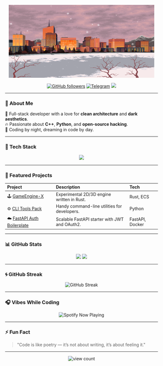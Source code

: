 <!-- Header banner -->
<p align="center">
  <img src="./assets/profile.gif" width="480" height="240"/>
</p>

<p align="center">
  <a href="https://github.com/AkitaDev"><img src="https://img.shields.io/github/followers/AkitaDev?label=Follow&style=social" alt="GitHub followers"></a>
  <a href="https://t.me/AkitaSX"><img src="https://img.shields.io/badge/Telegram-@AkitaSX-blue?logo=telegram" alt="Telegram"></a>
  <a href="mailto:blacksouls@gmail.com"><img src="https://img.shields.io/badge/Email-you@example.com-red?logo=gmail"></a>
</p>

---

### 💫 About Me

🧠 Full-stack developer with a love for **clean architecture** and **dark aesthetics**.  
🔥 Passionate about **C++**, **Python**, and **open-source hacking**.  
🌙 Coding by night, dreaming in code by day.

---

### 🧰 Tech Stack

<p align="center">
  <img src="https://skillicons.dev/icons?i=rust,python,typescript,react,nodejs,fastapi,postgres,docker,linux,git,vscode" />
</p>

---

### 🚀 Featured Projects

| Project | Description | Tech |
|:--|:--|:--|
| 🕹️ [GameEngine-X](https://github.com/AkitaDev/GameEngine-X) | Experimental 2D/3D engine written in Rust. | Rust, ECS |
| ⚙️ [CLI Tools Pack](https://github.com/AkitaDev/cli-tools) | Handy command-line utilities for developers. | Python |
| ☁️ [FastAPI Auth Boilerplate](https://github.com/AkitaDev/auth-template) | Scalable FastAPI starter with JWT and OAuth2. | FastAPI, Docker |

---

### 📊 GitHub Stats

<p align="center">
  <img height="170" src="https://github-readme-stats.vercel.app/api?username=AkitaDev&show_icons=true&theme=tokyonight&hide_border=true&include_all_commits=true" />
  <img height="170" src="https://github-readme-stats.vercel.app/api/top-langs/?username=AkitaDev&layout=compact&theme=tokyonight&hide_border=true" />
</p>

---

### 🌀 GitHub Streak

<p align="center">
  <img src="https://github-readme-streak-stats.herokuapp.com/?user=AkitaDev&theme=tokyonight&hide_border=true" alt="GitHub Streak" />
</p>

---

### 🎧 Vibes While Coding

<p align="center">
  <img src="https://spotify-github-profile.vercel.app/api/view?uid=31u4dy3tl42tn5ptx5f4p4d6vzb4&cover_image=true&theme=novatorem" alt="Spotify Now Playing"/>
</p>

---

### ⚡ Fun Fact
> "Code is like poetry — it’s not about writing, it’s about feeling it."

---

<p align="center">
  <img src="https://komarev.com/ghpvc/?username=AkitaDev&label=Profile%20views&color=0e75b6&style=flat" alt="view count" />
</p>

